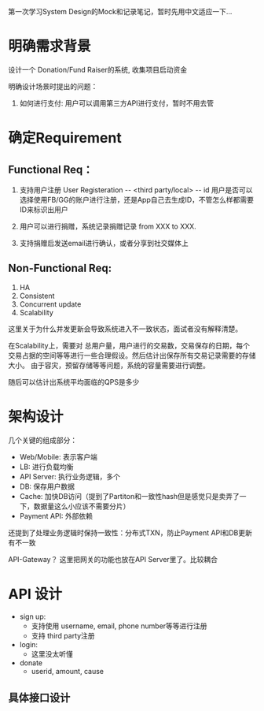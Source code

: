 第一次学习System Design的Mock和记录笔记，暂时先用中文适应一下...

# 明确需求背景
设计一个 Donation/Fund Raiser的系统, 收集项目启动资金

明确设计场景时提出的问题：
1. 如何进行支付: 用户可以调用第三方API进行支付，暂时不用去管


# 确定Requirement
## Functional Req：

1. 支持用户注册 User Registeration -- <third party/local> -- id
用户是否可以选择使用FB/GG的账户进行注册，还是App自己去生成ID，不管怎么样都需要ID来标识出用户

2. 用户可以进行捐赠，系统记录捐赠记录 from XXX to XXX. 

3. 支持捐赠后发送email进行确认，或者分享到社交媒体上

## Non-Functional Req:

1. HA
2. Consistent
3. Concurrent update
4. Scalability

这里关于为什么并发更新会导致系统进入不一致状态，面试者没有解释清楚。

在Scalability上，需要对 总用户量，用户进行的交易数，交易保存的日期，每个交易占据的空间等等进行一些合理假设。然后估计出保存所有交易记录需要的存储大小。
由于容灾，预留存储等等问题，系统的容量需要进行调整。

随后可以估计出系统平均面临的QPS是多少

# 架构设计

几个关键的组成部分：
- Web/Mobile: 表示客户端
- LB: 进行负载均衡
- API Server: 执行业务逻辑，多个
- DB: 保存用户数据
- Cache: 加快DB访问（提到了Partiton和一致性hash但是感觉只是卖弄了一下，数据量这么小应该不需要分片）
- Payment API: 外部依赖

还提到了处理业务逻辑时保持一致性：分布式TXN，防止Payment API和DB更新有不一致

API-Gateway？ 这里把网关的功能也放在API Server里了。比较耦合

# API 设计

- sign up: 
  - 支持使用 username, email, phone number等等进行注册
  - 支持 third party注册
- login:
  - 这里没太听懂
- donate
  - userid, amount, cause

## 具体接口设计

